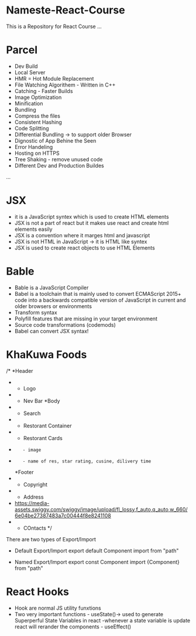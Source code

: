 # Nameste-React-Course

This is a Repository for React Course
...

# Parcel

- Dev Build
- Local Server
- HMR = Hot Module Replacement
- File Watching Algorithem - Written in C++
- Catching - Faster Builds
- Image Optimization
- Minification
- Bundling
- Compress the files
- Consistent Hashing
- Code Splitting
- Differential Bundling -> to support older Browser
- Dignostic of App Behine the Seen
- Error Handeling
- Hosting on HTTPS
- Tree Shaking - remove unused code
- Different Dev and Production Buildes

...

# JSX

- it is a JavaScript syntex which is used to create HTML elements
- JSX is not a part of react but it makes use react and create html elements easily
- JSX is a convention where it marges html and javascript
- JSX is not HTML in JavaScript -> it is HTML like syntex
- JSX is used to create react objects to use HTML Elements

# Bable

- Bable is a JavaScript Compiler
- Babel is a toolchain that is mainly used to convert ECMAScript 2015+ code into a backwards compatible version of JavaScript in current and older browsers or environments
- Transform syntax
- Polyfill features that are missing in your target environment
- Source code transformations (codemods)
- Babel can convert JSX syntax!

# KhaKuwa Foods

/\*
\*Header

- - Logo
- - Nev Bar
    \*Body
- - Search
- - Restorant Container
- - Restorant Cards
-        - image
-        - name of res, star rating, cusine, dilivery time
  \*Footer
- - Copyright
- - Address
- https://media-assets.swiggy.com/swiggy/image/upload/fl_lossy,f_auto,q_auto,w_660/6e04be27387483a7c00444f8e8241108
- - COntacts
    \*/

There are two types of Export/Import

- Default Export/Import
  export default Component
  import from "path"

- Named Export/Import
  export const Component
  import {Component} from "path"

# React Hooks

- Hook are normal JS utility funxtions
- Two very important functions - useState()-> used to generate Superperful State Variables in react
  -whenever a state variable is update react will rerander the components - useEffect()

